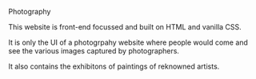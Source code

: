 Photography 

This website is front-end focussed and built on HTML and vanilla CSS.

It is only the UI of a photogrpahy website where people would come and see the various images captured by photographers.

It also contains the exhibitons of paintings of reknowned artists. 


